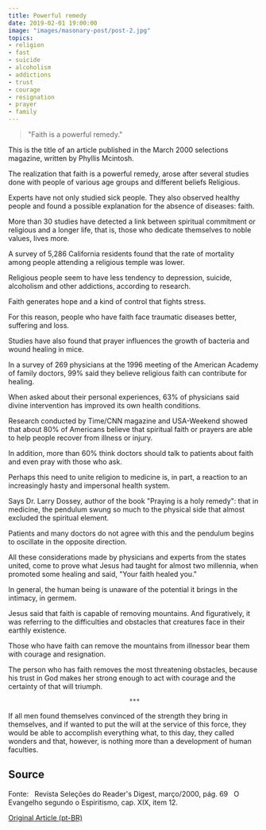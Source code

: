 ```yaml
---
title: Powerful remedy
date: 2019-02-01 19:00:00
image: "images/masonary-post/post-2.jpg"
topics: 
- religion
- fast
- suicide
- alcoholism
- addictions
- trust
- courage
- resignation
- prayer
- family
---
```


> "Faith is a powerful remedy."

This is the title of an article published in the March 2000 selections magazine,
written by Phyllis Mcintosh.

The realization that faith is a powerful remedy, arose after several
studies done with people of various age groups and different beliefs
Religious.

Experts have not only studied sick people. They also observed
healthy people and found a possible explanation for the absence of
diseases: faith.

More than 30 studies have detected a link between spiritual commitment or
religious and a longer life, that is, those who dedicate themselves to noble values,
lives more.

A survey of 5,286 California residents found that the rate of
mortality among people attending a religious temple was lower.

Religious people seem to have less tendency to depression, suicide,
alcoholism and other addictions, according to research.

Faith generates hope and a kind of control that fights stress.

For this reason, people who have faith face traumatic diseases better,
suffering and loss.

Studies have also found that prayer influences the growth of bacteria
and wound healing in mice.

In a survey of 269 physicians at the 1996 meeting of the American Academy of
family doctors, 99% said they believe religious faith can contribute
for healing.

When asked about their personal experiences, 63% of physicians said
divine intervention has improved its own health conditions.

Research conducted by Time/CNN magazine and USA-Weekend showed that
about 80% of Americans believe that spiritual faith or prayers
are able to help people recover from illness or injury.

In addition, more than 60% think doctors should talk to patients
about faith and even pray with those who ask.

Perhaps this need to unite religion to medicine is, in part, a
reaction to an increasingly hasty and impersonal health system.

Says Dr. Larry Dossey, author of the book "Praying is a holy remedy": that in
medicine, the pendulum swung so much to the physical side that almost excluded the
spiritual element.

Patients and many doctors do not agree with this and the pendulum begins to
oscillate in the opposite direction.

All these considerations made by physicians and experts from the states
united, come to prove what Jesus had taught for almost two millennia, when
promoted some healing and said, "Your faith healed you."

In general, the human being is unaware of the potential it brings in the
intimacy, in germem.

Jesus said that faith is capable of removing mountains. And figuratively, it was
referring to the difficulties and obstacles that creatures face in their
earthly existence.

Those who have faith can remove the mountains from illnessor bear them with
courage and resignation.

The person who has faith removes the most threatening obstacles, because his
trust in God makes her strong enough to act with courage and the certainty of
that will triumph.

                                      ***

If all men found themselves convinced of the strength they bring in themselves, and if
wanted to put the will at the service of this force, they would be able to accomplish everything
what, to this day, they called wonders and that, however, is nothing more than a
development of human faculties.



## Source
Fonte:  
Revista Seleções do Reader's Digest, março/2000, pág. 69  
O Evangelho segundo o Espiritismo, cap. XIX, item 12.


[Original Article (pt-BR)](http://www.momento.com.br/pt/ler_texto.php?id=483)


